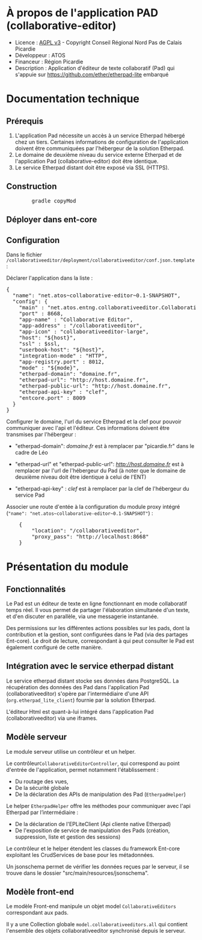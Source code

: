 # À propos de l'application PAD (collaborative-editor)

* Licence : [AGPL v3](http://www.gnu.org/licenses/agpl.txt) - Copyright Conseil Régional Nord Pas de Calais Picardie
* Développeur : ATOS
* Financeur : Région Picardie
* Description : Application d'éditeur de texte collaboratif (Pad) qui s'appuie sur https://github.com/ether/etherpad-lite embarqué

# Documentation technique

## Prérequis

 1. L'application Pad nécessite un accès à un service Etherpad hébergé chez un tiers. Certaines informations de configuration de l'application doivent être communiquées par l'hébergeur de la solution Etherpad.
 2. Le domaine de deuxième niveau du service externe Etherpad et de l'application Pad (collaborative-editor) doit être identique.
 3. Le service Etherpad distant doit être exposé via SSL (HTTPS).

## Construction

<pre>
		gradle copyMod
</pre>

## Déployer dans ent-core


## Configuration

Dans le fichier `/collaborativeeditor/deployment/collaborativeeditor/conf.json.template` :


Déclarer l'application dans la liste :
<pre>
{
  "name": "net.atos~collaborative-editor~0.1-SNAPSHOT",
  "config": {
    "main" : "net.atos.entng.collaborativeeditor.CollaborativeEditor",
    "port" : 8668,
    "app-name" : "Collaborative Editor",
    "app-address" : "/collaborativeeditor",
    "app-icon" : "collaborativeeditor-large",
    "host": "${host}",
    "ssl" : $ssl,
    "userbook-host": "${host}",
    "integration-mode" : "HTTP",
    "app-registry.port" : 8012,
    "mode" : "${mode}",
    "etherpad-domain": "domaine.fr",
    "etherpad-url": "http://host.domaine.fr",
    "etherpad-public-url": "http://host.domaine.fr",
    "etherpad-api-key" : "clef",
    "entcore.port" : 8009  
  }
}
</pre>
Configurer le domaine, l'url du service Etherpad et la clef pour pouvoir communiquer avec l'api et l'éditeur. Ces informations doivent être transmises par l'hébergeur :

 - "etherpad-domain": *domaine.fr* est à remplacer par "picardie.fr" dans le cadre de Léo
 
 - "etherpad-url" et "etherpad-public-url": *http://host.domaine.fr* est à remplacer par l'url de l'hébergeur du Pad (à noter que le  domaine de deuxième niveau doit être identique à celui de l'ENT)

 - "etherpad-api-key" : *clef* est à remplacer par la clef de l'hébergeur du service Pad

Associer une route d'entée à la configuration du module proxy intégré (`"name": "net.atos~collaborative-editor~0.1-SNAPSHOT"`) :
<pre>
	{
		"location": "/collaborativeeditor",
		"proxy_pass": "http://localhost:8668"
	}
</pre>



# Présentation du module

## Fonctionnalités

Le Pad est un éditeur de texte en ligne fonctionnant en mode collaboratif temps réel. 
Il vous permet de partager l'élaboration simultanée d'un texte, et d'en discuter en parallèle, via une messagerie instantanée.

Des permissions sur les différentes actions possibles sur les pads, dont la contribution et la gestion, sont configurées dans le Pad (via des partages Ent-core). 
Le droit de lecture, correspondant à qui peut consulter le Pad est également configuré de cette manière. 


## Intégration avec le service etherpad distant

Le service etherpad distant stocke ses données dans PostgreSQL. La récupération des données des Pad dans l'application Pad (collaborativeeditor) s'opère par l'intermédiaire d'une API (`org.etherpad_lite_client`) fournie par la solution Etherpad.

L'éditeur Html est quant-à-lui intégré dans l'application Pad (collaborativeeditor) via une iframes.

## Modèle serveur

Le module serveur utilise un contrôleur et un helper.

Le contrôleur`CollaborativeEditorController`, qui correspond au point d'entrée de l'application, permet notamment l'établissement :
 * Du routage des vues, 
 * De la sécurité globale
 * De la déclaration des APIs de manipulation des Pad (`EtherpadHelper`)
 
 Le helper `EtherpadHelper` offre les méthodes pour communiquer avec l'api Etherpad par l’intermédiaire : 
 * De la déclaration de l'EPLiteClient (Api cliente native Etherpad)
 * De l'exposition de service de manipulation des Pads (création, suppression, liste et gestion des sessions)
 
Le contrôleur et le helper étendent les classes du framework Ent-core exploitant les CrudServices de base pour les métadonnées.
 
Un jsonschema permet de vérifier les données reçues par le serveur, il se trouve dans le dossier "src/main/resources/jsonschema".

## Modèle front-end

Le modèle Front-end manipule un objet model `CollaborativeEditors` correspondant aux pads.

Il y a une Collection globale `model.collaborativeeditors.all` qui contient l'ensemble des objets collaborativeeditor synchronisé depuis le serveur.

